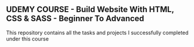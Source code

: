## UDEMY COURSE - Build Website With HTML, CSS & SASS - Beginner To Advanced

This repository contains all the tasks and projects I successfully completed under this course

